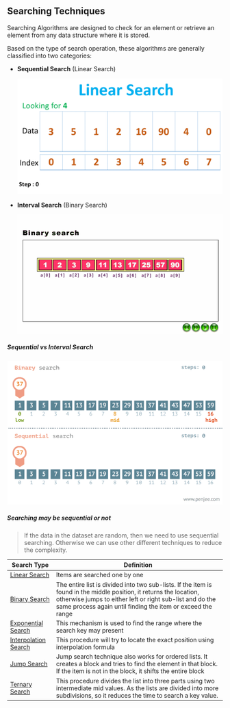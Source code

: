 ## Searching Techniques

Searching Algorithms are designed to check for an element or retrieve an element from any data structure where it is stored.

Based on the type of search operation, these algorithms are generally classified into two categories:

 - **Sequential Search** (Linear Search)

    ![image](../assets/images/search_algos/linear-search-index.gif)

 - **Interval Search** (Binary Search)

   ![image](../assets/images/search_algos/binary_search.gif)

##### Sequential vs Interval Search

  ![image](../assets/images/search_algos/linearvsbinary.gif)


##### _Searching may be sequential or not_
> If the data in the dataset are random, then we need to use sequential searching. Otherwise we can use other different techniques to reduce the complexity.

| Search Type | Definition |
| ------ | ---- |
| [Linear Search ](linear-search.md) |Items are searched one by one|
| [Binary Search](selection.md) | The entire list is divided into two sub-lists. If the item is found in the middle position, it returns the location, otherwise jumps to either left or right sub-list and do the same process again until finding the item or exceed the range|
| [Exponential Search](#) | This mechanism is used to find the range where the search key may present|
| [Interpolation Search](#) | This procedure will try to locate the exact position using interpolation formula|
| [Jump Search](#) | Jump search technique also works for ordered lists. It creates a block and tries to find the element in that block. If the item is not in the block, it shifts the entire block|
| [Ternary Search](#) | This procedure divides the list into three parts using two intermediate mid values. As the lists are divided into more subdivisions, so it reduces the time to search a key value.|
